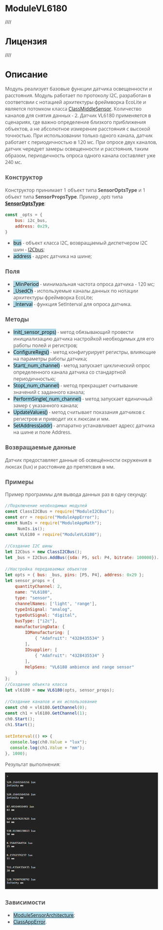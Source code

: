 # ModuleVL6180
////

# Лицензия
////

# Описание
<div style = "font-family: 'Open Sans', sans-serif; font-size: 16px; color: #555">

Модуль реализует базовые функции датчика освещенности и расстояния. Модуль работает по протоколу I2C, разработан в соответсвии с нотацией архитектуры фреймворка EcoLite и является потомком класса [ClassMiddleSensor](https://github.com/Konkery/ModuleSensorArchitecture/blob/main/README.md). Количество каналов для снятия данных - 2. 
Датчик VL6180 применяется в сценариях, где важно определение близкого приближения объектов, а не абсолютное измерение расстояния с высокой точностью. 
При использовании только одного канала, датчик работает с периодичностью в 120 мс. При опросе двух каналов, датчик чередует замеры освещенности и расстояния, таким образом, периодичность опроса одного канала составляет уже 240 мс. 

### **Конструктор**
Конструктор принимает 1 объект типа **SensorOptsType** и 1 объект типа **SensorPropsType**.
Пример *_opts* типа [**SensorOptsType**](https://github.com/Konkery/ModuleSensorArchitecture/blob/main/README.md):
```js
const _opts = {
    bus: i2c_bus,
    address: 0x29,
}
```
- <mark style="background-color: lightblue">bus</mark> - объект класса I2C, возвращаемый диспетчером I2C шин - [I2Cbus](https://github.com/Konkery/ModuleBaseI2CBus/blob/main/README.md);
- <mark style="background-color: lightblue">address</mark> - адрес датчика на шине;

### **Поля**
- <mark style="background-color: lightblue">_MinPeriod</mark> - минимальная частота опроса датчика - 120 мс;
- <mark style="background-color: lightblue">_UsedCh</mark> - используемые каналы данных по нотации архитектуры фреймворка EcoLite;
- <mark style="background-color: lightblue">_Interval</mark> - функция SetInterval для опроса датчика.

### **Методы**
- <mark style="background-color: lightblue">Init(_sensor_props)</mark> - метод обязывающий провести инициализацию датчика настройкой необходимых для его работы полей и регистров;
- <mark style="background-color: lightblue">ConfigureRegs()</mark> - метод конфигурирует регистры, влияющие на параметры работы датчика;
- <mark style="background-color: lightblue">Start(_num_channel)</mark> - метод запускает циклический опрос определенного канала датчика со стандартной периодичностью;
- <mark style="background-color: lightblue">Stop(_num_channel)</mark> - метод прекращает считывание значений с заданного канала;
- <mark style="background-color: lightblue">PerformSingle(_num_channel)</mark> - метод запускает единичный замер с указанного канала;
- <mark style="background-color: lightblue">UpdateValues()</mark> - метод считывает показания датчиков с регистров и приводит их к люксам и мм.
- <mark style="background-color: lightblue">SetAddress(addr)</mark> - аппаратно устанавливает адресс датчика на шине и поле Address.

### **Возвращаемые данные**
Датчик предоставляет данные об освещённости окружения в люксах (lux) и расстояние до препятсвия в мм. 

### **Примеры**
Пример программы для вывода данных раз в одну секунду:
```js
//Подключение необходимых модулей
const ClassI2CBus = require("ModuleI2CBus");
const err = require("ModuleAppError");
const NumIs = require("ModuleAppMath");
     NumIs.is();
const VL6180 = require("ModuleVL6180");

//Создание I2C шины
let I2Cbus = new ClassI2CBus();
let _bus = I2Cbus.AddBus({sda: P5, scl: P4, bitrate: 100000}).IDbus;

//Настройка передаваемых объектов
let opts = { bus: _bus, pins: [P5, P4], address: 0x29 };
let sensor_props = {
    quantityChannel: 2,
    name: "VL6180",
    type: "sensor",
    channelNames: ['light', 'range'],
    typeInSignal: "analog",
    typeOutSignal: "digital",
    busType: ["i2c"],
    manufacturingData: {
        IDManufacturing: [                  
            { "Adafruit": "4328435534" }    
        ],
        IDsupplier: [                     
            { "Adafruit": "4328435534" }    
        ],
        HelpSens: "VL6180 ambience and range sensor"
    }
};
//Создание объекта класса
let vl6180 = new VL6180(opts, sensor_props);

//Создание каналов и их использование
const ch0 = vl6180.GetChannel(0);
const ch1 = vl6180.GetChannel(1);
ch0.Start();
ch1.Start();

setInterval(() => {
  console.log(ch0.Value + "lux");
  console.log(ch1.Value + "mm");
}, 1000);
```
Результат выполнения:
<div align='center'>
    <img src='./res/example-1.png'>
</div>

### Зависимости

- <mark style="background-color: lightblue">[ModuleSensorArchitecture](https://github.com/Konkery/ModuleSensorArchitecture/blob/main/README.md)</mark>;
- <mark style="background-color: lightblue">[ClassAppError](https://github.com/Konkery/ModuleAppError/blob/main/README.md)</mark>.

</div>
